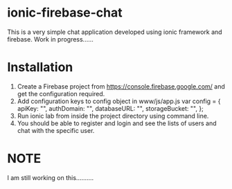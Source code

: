 # ionic-firebase-chat
This is a very simple chat application developed using ionic framework and firebase.
Work in progress......

# Installation
1. Create a Firebase project from https://console.firebase.google.com/ and get the configuration required.
2. Add configuration keys to config object in www/js/app.js
   var config = {
      apiKey: "",
      authDomain: "",
      databaseURL: "",
      storageBucket: "",
    };
3. Run ionic lab from inside the project directory using command line.
4. You should be able to register and login and see the lists of users and chat with the specific user.


# NOTE
I am still working on this..........
